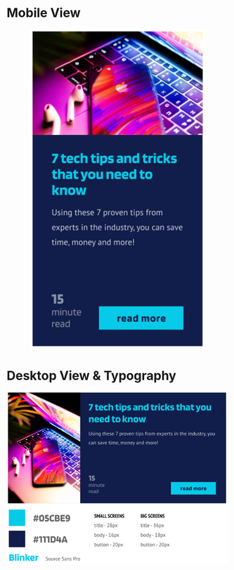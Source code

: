 # Mobile View

<p align="center">
    <img src="https://github.com/Jplaudir8/Front-end-exercises/blob/master/Practicing/Making%20a%20card%20component%20with%20Flexbox/Image-1.png" width="400" alt="" title="Arrangement">
</p>

# Desktop View & Typography

<p align="center">
    <img src="https://github.com/Jplaudir8/Front-end-exercises/blob/master/Practicing/Making%20a%20card%20component%20with%20Flexbox/Image-2.png" width="800" alt="" title="Color and Font Scheme">
</p>
